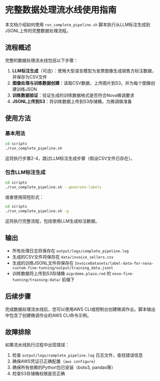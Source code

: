 # 完整数据处理流水线使用指南

本文档介绍如何使用 `run_complete_pipeline.sh` 脚本执行从LLM标注生成到JSONL上传的完整数据处理流程。

## 流程概述

完整的数据处理流水线包括以下步骤：

1. **LLM标注生成**（可选）：使用大型语言模型为发票图像生成销售方标注数据，并保存为CSV文件
2. **图像处理与训练数据创建**：读取CSV数据，上传图片到S3，并为每个图像创建训练JSON
3. **训练数据验证**：验证生成的训练数据格式是否符合Nova微调要求
4. **JSONL上传到S3**：将训练数据上传到S3存储桶，为微调做准备

## 使用方法

### 基本用法

```bash
cd scripts
./run_complete_pipeline.sh
```

这将执行步骤2-4，跳过LLM标注生成步骤（假设CSV文件已存在）。

### 包含LLM标注生成

```bash
cd scripts
./run_complete_pipeline.sh --generate-labels
```

或者使用简短形式：

```bash
cd scripts
./run_complete_pipeline.sh -g
```

这将执行完整流程，包括使用LLM生成标注数据。

## 输出

- 所有处理日志将保存在 `output/logs/complete_pipeline.log`
- 生成的CSV文件将保存在 `data/invoice_sellers.csv`
- 生成的训练JSONL文件将保存在 `InvoiceDatasets/label-data-for-nova-custom-fine-tunning/output/training_data.jsonl`
- 训练数据将上传到S3存储桶 `aigcdemo.plaza.red` 的 `nova-fine-tunning/training-data/` 前缀下

## 后续步骤

完成数据处理流水线后，您可以使用AWS CLI或控制台创建微调作业。脚本输出中包含了创建微调作业的AWS CLI命令示例。

## 故障排除

如果流水线执行过程中出现错误：

1. 检查 `output/logs/complete_pipeline.log` 日志文件，查找错误信息
2. 确保AWS凭证已正确配置（`aws configure`）
3. 确保所有依赖的Python包已安装（boto3, pandas等）
4. 检查S3存储桶权限是否正确
